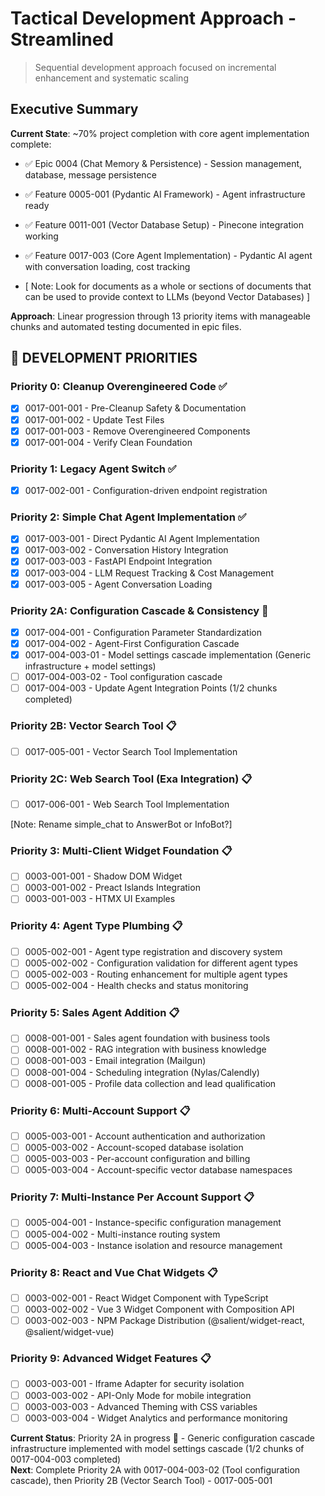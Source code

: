 # Tactical Development Approach - Streamlined
> Sequential development approach focused on incremental enhancement and systematic scaling

## Executive Summary

**Current State**: ~70% project completion with core agent implementation complete:
- ✅ Epic 0004 (Chat Memory & Persistence) - Session management, database, message persistence
- ✅ Feature 0005-001 (Pydantic AI Framework) - Agent infrastructure ready  
- ✅ Feature 0011-001 (Vector Database Setup) - Pinecone integration working
- ✅ Feature 0017-003 (Core Agent Implementation) - Pydantic AI agent with conversation loading, cost tracking

- [ Note: Look for documents as a whole or sections of documents that can be used to provide context to LLMs (beyond Vector Databases) ]

**Approach**: Linear progression through 13 priority items with manageable chunks and automated testing documented in epic files.

## 🎯 DEVELOPMENT PRIORITIES

### **Priority 0: Cleanup Overengineered Code** ✅
- [x] 0017-001-001 - Pre-Cleanup Safety & Documentation
- [x] 0017-001-002 - Update Test Files  
- [x] 0017-001-003 - Remove Overengineered Components
- [x] 0017-001-004 - Verify Clean Foundation

### **Priority 1: Legacy Agent Switch** ✅  
- [x] 0017-002-001 - Configuration-driven endpoint registration


### **Priority 2: Simple Chat Agent Implementation** ✅
- [x] 0017-003-001 - Direct Pydantic AI Agent Implementation
- [x] 0017-003-002 - Conversation History Integration  
- [x] 0017-003-003 - FastAPI Endpoint Integration
- [x] 0017-003-004 - LLM Request Tracking & Cost Management
- [x] 0017-003-005 - Agent Conversation Loading

### **Priority 2A: Configuration Cascade & Consistency** 🚧
- [x] 0017-004-001 - Configuration Parameter Standardization
- [x] 0017-004-002 - Agent-First Configuration Cascade
- [x] 0017-004-003-01 - Model settings cascade implementation (Generic infrastructure + model settings)
- [ ] 0017-004-003-02 - Tool configuration cascade
- [ ] 0017-004-003 - Update Agent Integration Points (1/2 chunks completed)

### **Priority 2B: Vector Search Tool** 📋
- [ ] 0017-005-001 - Vector Search Tool Implementation

### **Priority 2C: Web Search Tool (Exa Integration)** 📋
- [ ] 0017-006-001 - Web Search Tool Implementation

[Note: Rename simple_chat to AnswerBot or InfoBot?]

### **Priority 3: Multi-Client Widget Foundation** 📋
- [ ] 0003-001-001 - Shadow DOM Widget
- [ ] 0003-001-002 - Preact Islands Integration  
- [ ] 0003-001-003 - HTMX UI Examples

### **Priority 4: Agent Type Plumbing** 📋
- [ ] 0005-002-001 - Agent type registration and discovery system
- [ ] 0005-002-002 - Configuration validation for different agent types
- [ ] 0005-002-003 - Routing enhancement for multiple agent types
- [ ] 0005-002-004 - Health checks and status monitoring

### **Priority 5: Sales Agent Addition** 📋
- [ ] 0008-001-001 - Sales agent foundation with business tools
- [ ] 0008-001-002 - RAG integration with business knowledge
- [ ] 0008-001-003 - Email integration (Mailgun)
- [ ] 0008-001-004 - Scheduling integration (Nylas/Calendly)
- [ ] 0008-001-005 - Profile data collection and lead qualification

### **Priority 6: Multi-Account Support** 📋
- [ ] 0005-003-001 - Account authentication and authorization
- [ ] 0005-003-002 - Account-scoped database isolation
- [ ] 0005-003-003 - Per-account configuration and billing
- [ ] 0005-003-004 - Account-specific vector database namespaces

### **Priority 7: Multi-Instance Per Account Support** 📋
- [ ] 0005-004-001 - Instance-specific configuration management
- [ ] 0005-004-002 - Multi-instance routing system
- [ ] 0005-004-003 - Instance isolation and resource management

### **Priority 8: React and Vue Chat Widgets** 📋
- [ ] 0003-002-001 - React Widget Component with TypeScript
- [ ] 0003-002-002 - Vue 3 Widget Component with Composition API
- [ ] 0003-002-003 - NPM Package Distribution (@salient/widget-react, @salient/widget-vue)

### **Priority 9: Advanced Widget Features** 📋
- [ ] 0003-003-001 - Iframe Adapter for security isolation
- [ ] 0003-003-002 - API-Only Mode for mobile integration
- [ ] 0003-003-003 - Advanced Theming with CSS variables
- [ ] 0003-003-004 - Widget Analytics and performance monitoring

**Current Status**: Priority 2A in progress 🚧 - Generic configuration cascade infrastructure implemented with model settings cascade (1/2 chunks of 0017-004-003 completed)  
**Next**: Complete Priority 2A with 0017-004-003-02 (Tool configuration cascade), then Priority 2B (Vector Search Tool) - 0017-005-001
